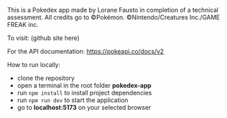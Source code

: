 This is a Pokedex app made by Lorane Fausto in completion of a technical assessment.
All credits go to ©Pokémon. ©Nintendo/Creatures Inc./GAME FREAK inc.

To visit: (github site here)

For the API documentation:
https://pokeapi.co/docs/v2

How to run locally:
- clone the repository
- open a terminal in the root folder **pokedex-app**
- run `npm install` to install project dependencies
- run `npm run dev` to start the application
- go to **localhost:5173** on your selected browser